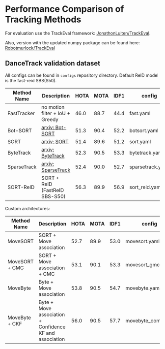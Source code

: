 # Performance Comparison of Tracking Methods

For evaluation use the TrackEval framework: [JonathonLuiten/TrackEval](https://github.com/JonathonLuiten/TrackEval).

Also, version with the updated numpy package can be found here: [Robotmurlock/TrackEval](https://github.com/Robotmurlock/TrackEval)

## DanceTrack validation dataset

All configs can be found in `configs` repository directory. 
Default ReID model is the fast-reid SBS(S50).

| Method Name | Description                                            | HOTA | MOTA | IDF1 | config           |
|-------------|--------------------------------------------------------|------|------|------|------------------|
| FastTracker | no motion filter + IoU + Greedy                        | 46.0 | 88.7 | 44.4 | fast.yaml        |
| Bot-SORT    | [arxiv: Bot-SORT](https://arxiv.org/abs/2206.14651)    | 51.3 | 90.4 | 52.2 | botsort.yaml     |
| SORT        | [arxiv: SORT](https://arxiv.org/pdf/1602.00763.pdf)    | 51.4 | 89.6 | 51.2 | sort.yaml        |
| ByteTrack   | [arxiv: ByteTrack](https://arxiv.org/abs/2110.06864)   | 52.3 | 90.5 | 53.3 | bytetrack.yaml   |
| SparseTrack | [arxiv: SparseTrack](https://arxiv.org/abs/2306.05238) | 52.4 | 90.0 | 52.7 | sparsetrack.yaml |
| SORT-ReID   | SORT + ReID (FastReID SBS-S50)                         | 56.3 | 89.9 | 56.9 | sort_reid.yaml   |

Custom architectures:

| Method Name    | Description                                             | HOTA | MOTA | IDF1 | config             |
|----------------|---------------------------------------------------------|------|------|------|--------------------|
| MoveSORT       | SORT + Move association                                 | 52.7 | 89.9 | 53.0 | movesort.yaml      |
| MoveSORT + CMC | SORT + Move association + CMC                           | 53.1 | 90.1 | 53.3 | movesort_gmc.yaml  |
| MoveByte       | Byte + Move association                                 | 53.8 | 90.5 | 54.7 | movebyte.yaml      |
| MoveByte + CKF | Byte + Move association + Confidence KF and association | 56.0 | 90.5 | 57.7 | movebyte_conf.yaml |
